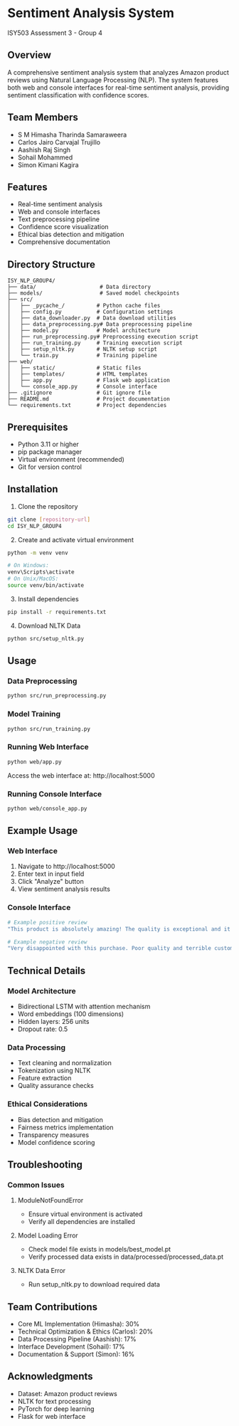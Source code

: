 # Sentiment Analysis System
ISY503 Assessment 3 - Group 4

## Overview
A comprehensive sentiment analysis system that analyzes Amazon product reviews using Natural Language Processing (NLP). The system features both web and console interfaces for real-time sentiment analysis, providing sentiment classification with confidence scores.

## Team Members
- S M Himasha Tharinda Samaraweera
- Carlos Jairo Carvajal Trujillo
- Aashish Raj Singh
- Sohail Mohammed
- Simon Kimani Kagira

## Features
- Real-time sentiment analysis
- Web and console interfaces
- Text preprocessing pipeline
- Confidence score visualization
- Ethical bias detection and mitigation
- Comprehensive documentation

## Directory Structure
```
ISY_NLP_GROUP4/
├── data/                    # Data directory
├── models/                  # Saved model checkpoints
├── src/
│   ├── _pycache_/          # Python cache files
│   ├── config.py           # Configuration settings
│   ├── data_downloader.py  # Data download utilities
│   ├── data_preprocessing.py# Data preprocessing pipeline
│   ├── model.py            # Model architecture
│   ├── run_preprocessing.py# Preprocessing execution script
│   ├── run_training.py     # Training execution script
│   ├── setup_nltk.py       # NLTK setup script
│   └── train.py            # Training pipeline
├── web/
│   ├── static/             # Static files
│   ├── templates/          # HTML templates
│   ├── app.py              # Flask web application
│   └── console_app.py      # Console interface
├── .gitignore              # Git ignore file
├── README.md               # Project documentation
└── requirements.txt        # Project dependencies
```

## Prerequisites
- Python 3.11 or higher
- pip package manager
- Virtual environment (recommended)
- Git for version control

## Installation

1. Clone the repository
```bash
git clone [repository-url]
cd ISY_NLP_GROUP4
```

2. Create and activate virtual environment
```bash
python -m venv venv

# On Windows:
venv\Scripts\activate
# On Unix/MacOS:
source venv/bin/activate
```

3. Install dependencies
```bash
pip install -r requirements.txt
```

4. Download NLTK Data
```bash
python src/setup_nltk.py
```

## Usage

### Data Preprocessing
```bash
python src/run_preprocessing.py
```

### Model Training
```bash
python src/run_training.py
```

### Running Web Interface
```bash
python web/app.py
```
Access the web interface at: http://localhost:5000

### Running Console Interface
```bash
python web/console_app.py
```

## Example Usage

### Web Interface
1. Navigate to http://localhost:5000
2. Enter text in input field
3. Click "Analyze" button
4. View sentiment analysis results

### Console Interface
```bash
# Example positive review
"This product is absolutely amazing! The quality is exceptional and it exceeded all my expectations."

# Example negative review
"Very disappointed with this purchase. Poor quality and terrible customer service."
```

## Technical Details

### Model Architecture
- Bidirectional LSTM with attention mechanism
- Word embeddings (100 dimensions)
- Hidden layers: 256 units
- Dropout rate: 0.5

### Data Processing
- Text cleaning and normalization
- Tokenization using NLTK
- Feature extraction
- Quality assurance checks

### Ethical Considerations
- Bias detection and mitigation
- Fairness metrics implementation
- Transparency measures
- Model confidence scoring

## Troubleshooting

### Common Issues
1. ModuleNotFoundError
   - Ensure virtual environment is activated
   - Verify all dependencies are installed

2. Model Loading Error
   - Check model file exists in models/best_model.pt
   - Verify processed data exists in data/processed/processed_data.pt

3. NLTK Data Error
   - Run setup_nltk.py to download required data

## Team Contributions
- Core ML Implementation (Himasha): 30%
- Technical Optimization & Ethics (Carlos): 20%
- Data Processing Pipeline (Aashish): 17%
- Interface Development (Sohail): 17%
- Documentation & Support (Simon): 16%

## Acknowledgments
- Dataset: Amazon product reviews
- NLTK for text processing
- PyTorch for deep learning
- Flask for web interface
